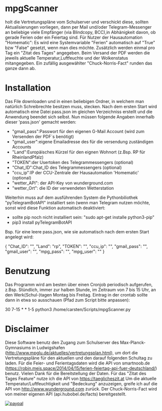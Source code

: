 
# mpgScanner
holt die Vertretungspläne vom Schulserver und verschickt diese, sollten Aktualisierungen vorliegen, dann per Mail und/oder Telegram-Messenger an beliebige viele
Empfänger (via Blindcopy, BCC),in Abhänigkeit davon, ob gerade Ferien oder ein Feiertag sind.
Für Nutzer der Hausautomation "Homematic": Es wird eine Systemvariable "Ferien" automatisch auf "True" bzw "False" gesetzt, wenn man dies möchte.
Zusätzlich werden einmal pro Tag ein "Zitat des Tages" angegeben.
Beim Versand der PDF werden die jeweils aktuelle Temperatur,Luftfeuchte und der Wolkenstatus mitangegeben. Ein zufällig ausgewählter "Chuck-Norris-Fact" runden das ganze dann ab.

# Installation

Das File downloaden und in einen beliebigen Ordner, in welchem man natürlich Schreibrechte besitzen muss, stecken.
Nach dem ersten Start wird automatisch eine Datei pass.json im gleichen Verzeichniss erstellt und die Anwendung beendet sich selbst.
Nun müssen folgende Angaben innerhalb dieser 'pass.json' gemacht werden:

* "gmail_pass":Passwort für den eigenen G-Mail Account (wird zum Versenden der PDF´s benötigt)
* "gmail_user":eigene Emailadresse des für die versendung zuständigen Accounts
* "Land":Europäisches Kürzel für den eignen Wohnort (z.Bsp. RP für RheinlandPfalz)
* "TOKEN":der Usertoken des Telegrammessengers (optional)
* "Chat_ID":Chat_ID des Telegrammessengers (optional)
* "ccu_ip":IP der CCU-Zentrale der Hausautomation 'Homematic' (optional)
* "wetter_API": der API-Key von wunderground.com
* "wetter_Ort": die ID der verwendeten Wetterstation


Weiterhin muss auf dem ausführenden System die Pythonbiliothek "pyTelegramBotAPI" installiert sein (wenn man Telegram nutzen möchte, sonst wird diese Funktion automatisch deaktiviert:

* sollte pip noch nicht installiert sein: "sudo apt-get installe python3-pip"
* pip3 install pyTelegramBotAPI
  
Bsp. für eine leere pass.json, wie sie automatisch nach dem ersten Start angelegt wird:

{
    "Chat_ID": "",
    "Land": "rp",
    "TOKEN": "",
    "ccu_ip": "",
    "gmail_pass": "",
    "gmail_user": "",
    "mpg_pass": "",
    "mpg_user": ""
}
# Benutzung

Das Programm wird am besten über einen Cronjob periodisch aufgerufen, z.Bsp. Stündlich, immer zur halben Stunde, im Zeitraum von 7 bis 15 Uhr, an den Werk(Schul-)tagen Montag bis Freitag.
Eintrag in der crontab sollte dann in etwa so ausschauen (Pfad zum Script bitte anpassen):

30 7-15 * * 1-5 python3 /home/carsten/Scripts/mpgScanner.py

# Disclaimer

Diese Software benutz den Zugang zum Schulserver des Max-Planck-Gymnasiums in Ludwigshafen (http://www.mpglu.de/aktuelles/vertretungsplan.html), um dort die Vertretungspläne für den aktuellen und den darauf folgenden Schultag zu laden. Für die Feier- und Ferientagsdaten wird die API von smartnoob.de  (https://robin.meis.space/2014/04/15/ferien-feiertag-api-fuer-deutschland/) benutz. Vielen Dank für die Bereitstellung der Daten.
Für das "Zitat des Tages Feature" nutze ich die API von https://taeglicheszit.at
Um die aktuelle Temperatur/Luftfeuchtigkeit und "Bedeckung" anzuzeigen, greife ich auf die API von http://www.wunderground.com zurück.
Der Chuck-Norris-Fact wird von meiner eigenen API (api.hubobel.de/facts) bereitgestellt.



[![paypal](https://www.paypalobjects.com/en_US/i/btn/btn_donateCC_LG.gif)](https://www.paypal.me/Hubobel)
